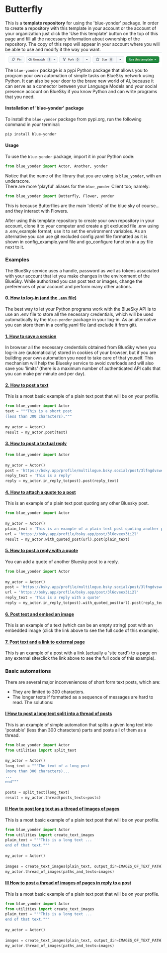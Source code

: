 # Butterfly
This is a **template repository** for using the 'blue-yonder' package. In order to create a repository with this template in your account or the account of your organization just click the 'Use this template' button on the top of this page and fill all the necessary information about ownership of the repository. The copy of this repo will appear in your account where you will be able to use and modify it the way you want.
![image description](./pictures/use_template.png)
<br>The `blue-yonder` package is a pypi Python package that allows you to program your own automation of simple tasks on BlueSky network using Python. It can also be your door to the brave new world of AI, because it can serve as a connector between your Language Models and your social presence account on BlueSky if you know Python and can write programs that you need.

#### Installation of 'blue-yonder' package
To install the `blue-yonder` package from pypi.org, run the following command in your terminal:
```Bash
pip install blue-yonder 
```

#### Usage
To use the `blue-yonder` package, import it in your Python code:
```Python
from blue_yonder import Actor, Another, yonder
```
Notice that the name of the library that you are using is `blue_yonder`, with an underscore.
<br>There are more 'playful' aliases for the `blue_yonder` Client too; namely:
```Python
from blue_yonder import Butterfly, Flower, yonder
```
This is because Butterflies are the main 'clients' of the blue sky of course... and they interact with Flowers.

After using this template repository to create your own repository in your account, clone it to your computer and create a git excluded file .env using a .env_example format; use it to set the environment variables. As an alternative you can use git excluded config.yaml file formatted as it is shown in config_example.yaml file and go_configure function in a py file next to it.

### Examples
The BlueSky service uses a handle, password as well as tokens associated with your account that let you make changes in the environment of the BlueSky. While authorized you can post text or images, change the preferences of your account and perform many other actions.

#### [0. How to log-in (and the `.env` file)](./how_to_log_in.py)
The best way to let your Python programs work with the BlueSky API is to use an .env file to store all the necessary credentials, which will be used automatically by the `blue-yonder` package in your log-in. As an alternative you can store them in a config.yaml file (and exclude it from git).
#### [1. How to save a session](./how_to_save_session.py)
In browser all the necessary credentials obtained from BlueSky when you log-in are (automatically) stored in cookies of your browser, but if you are building your own automation you need to take care of that youself. This mechanism will help the Bluesky service to avoid overloads and will also save you 'limits' (there is a maximum number of authenticated API calls that you can make per minute and per day).
#### [2. How to post a text](./post_text.py)
This is a most basic example of a plain text post that will be on your profile. 
```Python
from blue_yonder import Actor
text = """This is a short post
(less than 300 characters)."""

my_actor = Actor()
result = my_actor.post(text)
```
#### [3. How to post a textual reply](./post_reply.py)
```Python
from blue_yonder import Actor

my_actor = Actor()
post = 'https://bsky.app/profile/multilogue.bsky.social/post/3lfngdvswe725'
reply_text = 'This is a reply'
reply = my_actor.in_reply_to(post).post(reply_text)
```
#### [4. How to attach a quote to a post](./post_quote.py)
This is an example of a plain text post quoting any other Bluesky post.
```Python
from blue_yonder import Actor

my_actor = Actor()
plain_text = 'This is an example of a plain text post quoting another post.'
url = 'https://bsky.app/profile/bsky.app/post/3l6oveex3ii2l'
result = my_actor.with_quoted_post(url).post(plain_text)
```
#### [5. How to post a reply with a quote](./post_reply_with_quote.py)
You can add a quote of another Bluesky post to a reply.
```Python
from blue_yonder import Actor

my_actor = Actor()
post = 'https://bsky.app/profile/multilogue.bsky.social/post/3lfngdvswe725'
url = 'https://bsky.app/profile/bsky.app/post/3l6oveex3ii2l'
reply_text = 'This is a reply with a quote'
reply = my_actor.in_reply_to(post).with_quoted_post(url).post(reply_text)
```
#### [6. Post text and embed an image](./post_embed_image.py)
This is an example of a text (which can be an empty string) post with an embedded image (click the link above to see the full code of this example).
#### [7. Post text and a link to external page](./post_embed_external.py)
This is an example of a post with a link (actually a 'site card') to a page on any external site(click the link above to see the full code of this example).
### Basic automations
There are several major inconveniences of short form text posts, which are:
- They are limited to 300 characters.
- The longer texts if formatted as a sequence of messages are hard to read.
The solutions:
#### [I  How to post a long text split into a thread of posts](./post_long_text.py)
This is an example of simple automation that splits a given long text into 'postable' (less than 300 characters) parts and posts all of them as a thread.
```Python
from blue_yonder import Actor
from utilities import split_text

my_actor = Actor()
long_text = """The text of a long post
(more than 300 characters)...
...
end"""
    
posts = split_text(long_text)
result = my_actor.thread(posts_texts=posts)
```
#### [II  How to post long text as a thread of images of pages](./post_thread_of_images_of_pages.py)
This is a most basic example of a plain text post that will be on your profile. 
```Python
from blue_yonder import Actor
from utilities import create_text_images
plain_text = """This is a long text ...
end of that text."""

my_actor = Actor()

images = create_text_images(plain_text, output_dir=IMAGES_OF_TEXT_PATH)
my_actor.thread_of_images(paths_and_texts=images)
```
#### [III  How to post a thread of images of pages in reply to a post](./post_thread_of_images_of_pages_in_reply.py)
This is a most basic example of a plain text post that will be on your profile. 
```Python
from blue_yonder import Actor
from utilities import create_text_images
plain_text = """This is a long text ...
end of that text."""

my_actor = Actor()

images = create_text_images(plain_text, output_dir=IMAGES_OF_TEXT_PATH)
my_actor.thread_of_images(paths_and_texts=images)
```
